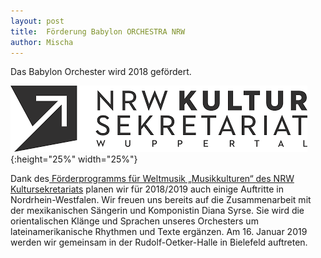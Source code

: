 ```yaml
---
layout: post
title:  Förderung Babylon ORCHESTRA NRW
author: Mischa
---
```


Das Babylon Orchester wird 2018 gefördert. 

![](/styles/pictures/news/nrw.png){:height="25%" width="25%"}

Dank des[ Förderprogramms
für Weltmusik „Musikkulturen“ des NRW
Kultursekretariats](http://nrw-kultur.de/en/programme/musikkulturen/programm_2018_19/babylon_orchestra_soloists/#/)
planen wir für 2018/2019 auch einige Auftritte in
Nordrhein-Westfalen. Wir freuen uns bereits auf die
Zusammenarbeit mit der mexikanischen Sängerin und
Komponistin Diana Syrse. Sie wird die orientalischen Klänge
und Sprachen unseres Orchesters um lateinamerikanische
Rhythmen und Texte ergänzen. Am 16. Januar 2019 werden wir
gemeinsam in der Rudolf-Oetker-Halle in Bielefeld
auftreten.
